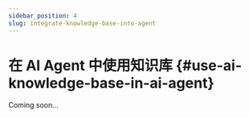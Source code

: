```yaml
---
sidebar_position: 4
slug: integrate-knowledge-base-into-agent
---
```


# 在 AI Agent 中使用知识库 {#use-ai-knowledge-base-in-ai-agent}

Coming soon...

